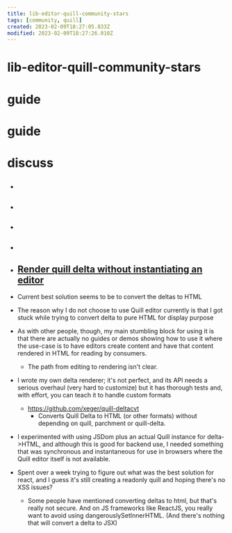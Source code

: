 ```yaml
---
title: lib-editor-quill-community-stars
tags: [community, quill]
created: 2023-02-09T18:27:05.833Z
modified: 2023-02-09T18:27:26.010Z
---
```


# lib-editor-quill-community-stars

# guide

# guide

# discuss
- ## 

- ## 

- ## 

- ## 

- ## [Render quill delta without instantiating an editor](https://github.com/quilljs/quill/issues/993)
- Current best solution seems to be to convert the deltas to HTML
- The reason why I do not choose to use Quill editor currently is that I got stuck while trying to convert delta to pure HTML for display purpose
- As with other people, though, my main stumbling block for using it is that there are actually no guides or demos showing how to use it where the use-case is to have editors create content and have that content rendered in HTML for reading by consumers.
  - The path from editing to rendering isn't clear.

- I wrote my own delta renderer; it's not perfect, and its API needs a serious overhaul (very hard to customize) but it has thorough tests and, with effort, you can teach it to handle custom formats
  - https://github.com/xeger/quill-deltacvt
    - Converts Quill Delta to HTML (or other formats) without depending on quill, parchment or quill-delta.
- I experimented with using JSDom plus an actual Quill instance for delta->HTML, and although this is good for backend use, I needed something that was synchronous and instantaneous for use in browsers where the Quill editor itself is not available.

- Spent over a week trying to figure out what was the best solution for react, and I guess it's still creating a readonly quill and hoping there's no XSS issues? 
  - Some people have mentioned converting deltas to html, but that's really not secure. And on JS frameworks like ReactJS, you really want to avoid using dangerouslySetInnerHTML. (And there's nothing that will convert a delta to JSX)
